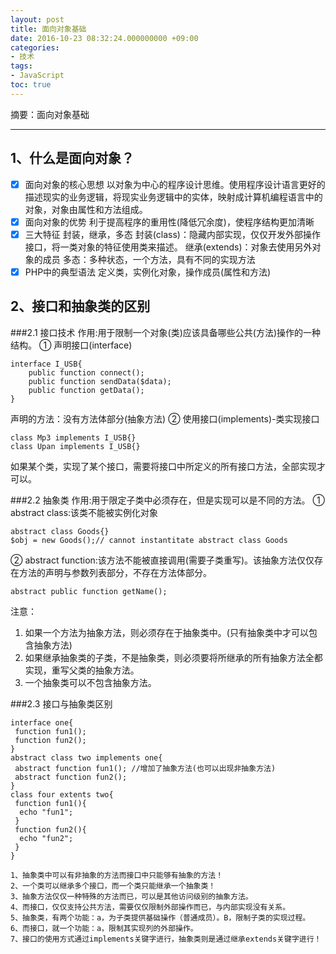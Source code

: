 ```yaml
---
layout: post
title: 面向对象基础 
date: 2016-10-23 08:32:24.000000000 +09:00
categories:
- 技术
tags:
- JavaScript
toc: true
---
```

摘要：面向对象基础

---
## 1、什么是面向对象？
- [x] 面向对象的核心思想
 以对象为中心的程序设计思维。使用程序设计语言更好的描述现实的业务逻辑，将现实业务逻辑中的实体，映射成计算机编程语言中的对象，对象由属性和方法组成。
- [x] 面向对象的优势
  利于提高程序的重用性(降低冗余度)，使程序结构更加清晰
- [x] 三大特征
  封装，继承，多态
  封装(class)：隐藏内部实现，仅仅开发外部操作接口，将一类对象的特征使用类来描述。
  继承(extends)：对象去使用另外对象的成员
  多态：多种状态，一个方法，具有不同的实现方法
- [x] PHP中的典型语法
  定义类，实例化对象，操作成员(属性和方法)
## 2、接口和抽象类的区别
###2.1 接口技术
作用:用于限制一个对象(类)应该具备哪些公共(方法)操作的一种结构。
① 声明接口(interface)
```
interface I_USB{
    public function connect();
    public function sendData($data);
    public function getData();
}
```
声明的方法：没有方法体部分(抽象方法)
② 使用接口(implements)-类实现接口
```
class Mp3 implements I_USB{}
class Upan implements I_USB{}
```
如果某个类，实现了某个接口，需要将接口中所定义的所有接口方法，全部实现才可以。

###2.2 抽象类
作用:用于限定子类中必须存在，但是实现可以是不同的方法。
① abstract class:该类不能被实例化对象
```
abstract class Goods{}
$obj = new Goods();// cannot instantitate abstract class Goods
```
② abstract function:该方法不能被直接调用(需要子类重写)。该抽象方法仅仅存在方法的声明与参数列表部分，不存在方法体部分。
```
abstract public function getName();
```
注意：
1) 如果一个方法为抽象方法，则必须存在于抽象类中。(只有抽象类中才可以包含抽象方法)
2) 如果继承抽象类的子类，不是抽象类，则必须要将所继承的所有抽象方法全都实现，重写父类的抽象方法。
3) 一个抽象类可以不包含抽象方法。

###2.3 接口与抽象类区别
```
interface one{
 function fun1();
 function fun2();
}
abstract class two implements one{
 abstract function fun1(); //增加了抽象方法(也可以出现非抽象方法)
 abstract function fun2();
}
class four extents two{
 function fun1(){
  echo "fun1";
 }
 function fun2(){
  echo "fun2";
 }
}

```
```
1、抽象类中可以有非抽象的方法而接口中只能够有抽象的方法！
2、一个类可以继承多个接口，而一个类只能继承一个抽象类！
3、抽象方法仅仅一种特殊的方法而已，可以是其他访问级别的抽象方法。
4、而接口，仅仅支持公共方法，需要仅仅限制外部操作而已，与内部实现没有关系。
5、抽象类，有两个功能：a，为子类提供基础操作（普通成员）。B，限制子类的实现过程。
6、而接口，就一个功能：a，限制其实现列的外部操作。
7、接口的使用方式通过implements关键字进行，抽象类则是通过继承extends关键字进行！
```
